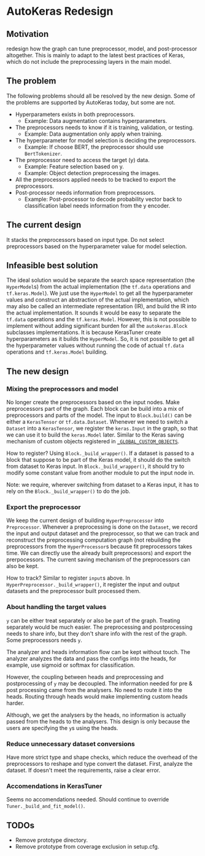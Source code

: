 # AutoKeras Redesign

## Motivation
redesign how the graph can tune preprocessor, model, and post-processor
altogether. This is mainly to adapt to the latest best practices of Keras,
which do not include the preprocessing layers in the main model.

## The problem

The following problems should all be resolved by the new design.
Some of the problems are supported by AutoKeras today, but some are not.

* Hyperparameters exists in both preprocessors.
    * Example: Data augmentation contains hyperparameters.
* The preprocessors needs to know if it is training, validation, or testing.
    * Example: Data augmentation only apply when training.
* The hyperparameter for model selection is deciding the preprocessors.
    * Example: If choose BERT, the preprocessor should use `BertTokenizer`.
* The preprocessor need to access the target (y) data.
    * Example: Feature selection based on y.
    * Example: Object detection preprocessing the images.
* All the preprocessors applied needs to be tracked to export the preprocessors.
* Post-processor needs information from preprocessors.
    * Example: Post-processor to decode probability vector back to
      classification label needs information from the y encoder.

## The current design

It stacks the preprocessors based on input type.
Do not select preprocessors based on the hyperparameter value for model selection.


## Infeasible best solution

The ideal solution would be separate the search space representation (the
`HyperModel`s) from the actual implementation (the `tf.data` operations and
`tf.keras.Model`). We just use the `HyperModel` to get all the hyperparameter
values and construct an abstraction of the actual implementation, which may also
be called an intermediate representation (IR), and build the IR into the actual
implementation. It sounds it would be easy to separate the `tf.data` operations
and the `tf.keras.Model`. However, this is not possible to implement without
adding significant burden for all the `autokeras.Block` subclasses
implementations. It is because KerasTuner create hyperparameters as it builds
the `HyperModel`. So, it is not possible to get all the hyperparameter values
without running the code of actual `tf.data` operations and `tf.keras.Model`
building.

## The new design

### Mixing the preprocessors and model

No longer create the preprocessors based on the input nodes.
Make preprocessors part of the graph.
Each block can be build into a mix of preprocessors and parts of the model.  The
input to `Block.build()` can be either a `KerasTensor` or `tf.data.Dataset`.
Whenever we need to switch a `Dataset` into a `KerasTensor`, we register the
`keras.Input` in the graph, so that we can use it to build the `keras.Model`
later. Similar to the Keras saving mechanism of custom objects registered in
[`_GLOBAL_CUSTOM_OBJECTS`](https://github.com/keras-team/keras/blob/v2.11.0/keras/saving/object_registration.py#L23).

How to register?
Using `Block._build_wrapper()`. If a dataset is passed to a block that suppose
to be part of the Keras model, it should do the switch from dataset to Keras
input.
In `Block._build_wrapper()`, it should try to modify some constant value from
another module to put the input node in.

Note: we require, wherever switching from dataset to a Keras input, it has to
rely on the `Block._build_wrapper()` to do the job.

### Export the preprocessor

We keep the current design of building `HyperPreprocessor` into `Preprocessor`.
Whenever a preprocessing is done on the `Dataset`, we record the input and
output dataset and the preprocessor, so that we can track and reconstruct the
preprocessing computation graph (not rebuilding the preprocessors from the
`HyperProcessor`s because fit preprocessors takes time. We can directly use the
already built preprocessors) and export the prerpocessors.  The current saving
mechanism of the preprocessors can also be kept.

How to track?
Similar to register `input`s above. In `HyperPreprocessor._build_wrapper()`, it
register the input and output datasets and the preprocessor built processed
them.

### About handling the target values

`y` can be either treat separately or also be part of the graph. Treating
separately would be much easier. The preprocessing and postprocessing needs to
share info, but they don't share info with the rest of the graph. Some
preprocessors needs `y`.

The analyzer and heads information flow can be kept without touch. The analyzer
analyzes the data and pass the configs into the heads, for example, use sigmoid
or softmax for classification.

However, the coupling between heads and preprocessing and postprocessing of `y`
may be decoupled. The information needed for pre & post processing came from the
analysers. No need to route it into the heads. Routing through heads would make
implementing custom heads harder.

Although, we get the analysers by the heads, no information is actually passed
from the heads to the analysers. This design is only because the users are
specifying the `y`s using the heads.

### Reduce unnecessary dataset conversions

Have more strict type and shape checks, which reduce the overhead of the
preprocessors to reshape and type convert the dataset.  First, analyze the
dataset. If doesn't meet the requirements, raise a clear error.

### Accomendations in KerasTuner

Seems no accomendations needed. Should continue to override
`Tuner._build_and_fit_model()`.

## TODOs

* Remove prototype directory.
* Remove prototype from coverage exclusion in setup.cfg.